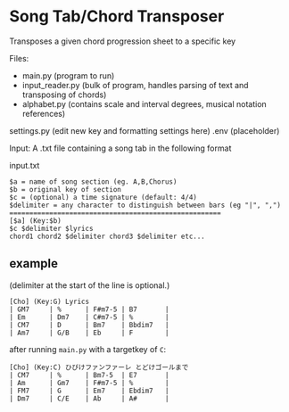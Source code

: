 # Song Tab/Chord Transposer
Transposes a given chord progression sheet to a specific key 

Files:
* main.py (program to run)
* input_reader.py (bulk of program, handles parsing of text and transposing of chords)
* alphabet.py (contains scale and interval degrees, musical notation references)

settings.py (edit new key and formatting settings here)
.env (placeholder)


Input: A .txt file containing a song tab in the following format

input.txt
  ```
  $a = name of song section (eg. A,B,Chorus)
  $b = original key of section
  $c = (optional) a time signature (default: 4/4)
  $delimiter = any character to distinguish between bars (eg "|", ",")
  =====================================================
  [$a] (Key:$b)
  $c $delimiter $lyrics
  chord1 chord2 $delimiter chord3 $delimiter etc...
  ```

<h2>example</h2>
(delimiter at the start of the line is optional.)

```
[Cho] (Key:G) Lyrics
| GM7     | %      | F#m7-5 | B7       |
| Em      | Dm7    | C#m7-5 | %        |
| CM7     | D      | Bm7    | Bbdim7   |
| Am7     | G/B    | Eb     | F        |
```

after running `main.py` with a targetkey of `C`: 

```
[Cho] (Key:C) ひびけファンファーレ とどけゴールまで
| CM7     | %      | Bm7-5  | E7       |
| Am      | Gm7    | F#m7-5 | %        |
| FM7     | G      | Em7    | Ebdim7   |
| Dm7     | C/E    | Ab     | A#       |
```

